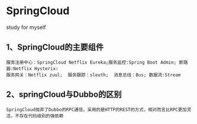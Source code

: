 # SpringCloud
study for myself

## 1、SpringCloud的主要组件
```
服务注册中心：SpringCloud Netflix Eureka;服务监控:Spring Boot Admin; 断路器:Netflix Hysterix:
服务网关：Netflix zuul;  服务跟踪：sleuth;  消息总线：Bus; 数据流:Stream
```
## 2、springCloud与Dubbo的区别
```
SpringCloud抛弃了Dubbo的RPC通信，采用的是HTTP的REST的方式，相对而言比RPC更加灵活，不存在代码级别的强依赖
